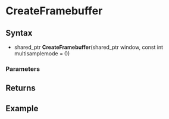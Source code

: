 # CreateFramebuffer #

## Syntax ##
- shared_ptr<Framebuffer> **CreateFramebuffer**(shared_ptr<Window> window, const int multisamplemode = 0)

### Parameters ###

## Returns ##

## Example ##
